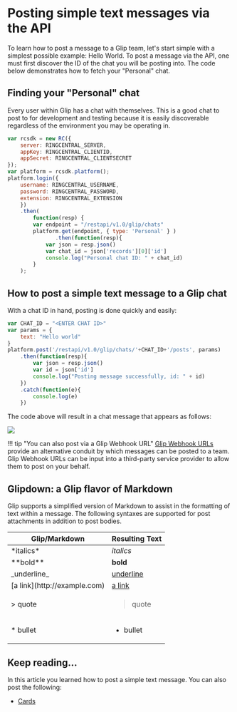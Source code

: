 # Posting simple text messages via the API

To learn how to post a message to a Glip team, let's start simple with a simplest possible example: Hello World. To post a message via the API, one must first discover the ID of the chat you will be posting into. The code below demonstrates how to fetch your "Personal" chat.

## Finding your "Personal" chat

Every user within Glip has a chat with themselves. This is a good chat to post to for development and testing because it is easily discoverable regardless of the environment you may be operating in.

```javascript
var rcsdk = new RC({
    server: RINGCENTRAL_SERVER,
    appKey: RINGCENTRAL_CLIENTID,
    appSecret: RINGCENTRAL_CLIENTSECRET
});
var platform = rcsdk.platform();
platform.login({
    username: RINGCENTRAL_USERNAME,
    password: RINGCENTRAL_PASSWORD,
    extension: RINGCENTRAL_EXTENSION
    })
    .then(
        function(resp) {
	    var endpoint = "/restapi/v1.0/glip/chats"
	    platform.get(endpoint, { type: 'Personal' } )
      	       .then(function(resp){
            var json = resp.json()
            var chat_id = json['records'][0]['id']
            console.log("Personal chat ID: " + chat_id)
        }
    );
```

## How to post a simple text message to a Glip chat

With a chat ID in hand, posting is done quickly and easily:

```javascript
var CHAT_ID = "<ENTER CHAT ID>"
var params = {
    text: "Hello world"
}
platform.post('/restapi/v1.0/glip/chats/'+CHAT_ID+'/posts', params)
    .then(function(resp){
        var json = resp.json()
        var id = json['id']
        console.log("Posting message successfully, id: " + id)
    })
    .catch(function(e){
        console.log(e)
    })
```

The code above will result in a chat message that appears as follows:

<img src="../simple-text-message.png" class="img-fluid">

!!! tip "You can also post via a Glip Webhook URL"
    [Glip Webhook URLs](../webhooks/) provide an alternative conduit by which messages can be posted to a team. Glip Webhook URLs can be input into a third-party service provider to allow them to post on your behalf.

## Glipdown: a Glip flavor of Markdown

Glip supports a simplified version of Markdown to assist in the formatting of text within a message. The following syntaxes are supported for post attachments in addition to post bodies.

<table class="table">
<thead>
<tr><th scope="col">Glip/Markdown</th><th scope="col">Resulting Text</th></tr>
</thead>
<tbody>
<tr><td>*italics*</td><td><i>italics</i></td></tr>
<tr><td>**bold**</td><td><b>bold</b></td></tr>
<tr><td>_underline_</td><td><u>underline</u></td></tr>
<tr><td>[a link](http://example.com)</td><td><a href="http://example.com">a link</a></td></tr>
<tr><td>&gt; quote</td><td><blockquote>quote</blockquote></td></tr>
<tr><td>* bullet</td><td><ul><li>bullet</li></ul></td></tr>
</tbody>
</table>

## Keep reading...

In this article you learned how to post a simple text message. You can also post the following:

* [Cards](../posting-cards/)